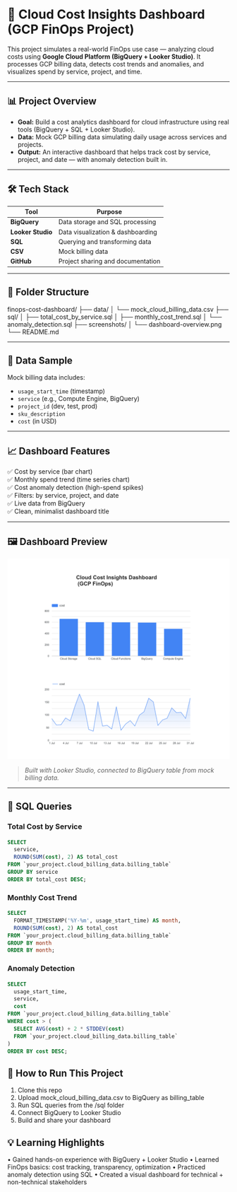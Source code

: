 # 💸 Cloud Cost Insights Dashboard (GCP FinOps Project)

This project simulates a real-world FinOps use case — analyzing cloud costs using **Google Cloud Platform (BigQuery + Looker Studio)**. It processes GCP billing data, detects cost trends and anomalies, and visualizes spend by service, project, and time.

---

## 📊 Project Overview

- **Goal:** Build a cost analytics dashboard for cloud infrastructure using real tools (BigQuery + SQL + Looker Studio).
- **Data:** Mock GCP billing data simulating daily usage across services and projects.
- **Output:** An interactive dashboard that helps track cost by service, project, and date — with anomaly detection built in.

---

## 🛠 Tech Stack

| Tool              | Purpose                            |
|-------------------|-------------------------------------|
| **BigQuery**      | Data storage and SQL processing     |
| **Looker Studio** | Data visualization & dashboarding   |
| **SQL**           | Querying and transforming data      |
| **CSV**           | Mock billing data                   |
| **GitHub**        | Project sharing and documentation   |

---

## 🧱 Folder Structure
finops-cost-dashboard/
├── data/
│   └── mock_cloud_billing_data.csv
├── sql/
│   ├── total_cost_by_service.sql
│   ├── monthly_cost_trend.sql
│   └── anomaly_detection.sql
├── screenshots/
│   └── dashboard-overview.png
└── README.md

---

## 📂 Data Sample

Mock billing data includes:
- `usage_start_time` (timestamp)
- `service` (e.g., Compute Engine, BigQuery)
- `project_id` (dev, test, prod)
- `sku_description`
- `cost` (in USD)

---

## 📈 Dashboard Features

✅ Cost by service (bar chart)  
✅ Monthly spend trend (time series chart)  
✅ Cost anomaly detection (high-spend spikes)  
✅ Filters: by service, project, and date  
✅ Live data from BigQuery  
✅ Clean, minimalist dashboard title

---

## 🖼 Dashboard Preview

![Dashboard Screenshot](screenshots/dashboard-overview.png)

> *Built with Looker Studio, connected to BigQuery table from mock billing data.*

---

## 🧠 SQL Queries

### Total Cost by Service
```sql
SELECT 
  service, 
  ROUND(SUM(cost), 2) AS total_cost
FROM `your_project.cloud_billing_data.billing_table`
GROUP BY service
ORDER BY total_cost DESC;
```
### Monthly Cost Trend
```sql
SELECT 
  FORMAT_TIMESTAMP('%Y-%m', usage_start_time) AS month,
  ROUND(SUM(cost), 2) AS total_cost
FROM `your_project.cloud_billing_data.billing_table`
GROUP BY month
ORDER BY month;
```
### Anomaly Detection
```sql
SELECT 
  usage_start_time,
  service,
  cost
FROM `your_project.cloud_billing_data.billing_table`
WHERE cost > (
  SELECT AVG(cost) + 2 * STDDEV(cost)
  FROM `your_project.cloud_billing_data.billing_table`
)
ORDER BY cost DESC;
```

## 🚀 How to Run This Project

1.	Clone this repo
2.	Upload mock_cloud_billing_data.csv to BigQuery as billing_table
3.	Run SQL queries from the /sql folder
4.	Connect BigQuery to Looker Studio
5.	Build and share your dashboard

## 💡 Learning Highlights

•	Gained hands-on experience with BigQuery + Looker Studio
•	Learned FinOps basics: cost tracking, transparency, optimization
•	Practiced anomaly detection using SQL
•	Created a visual dashboard for technical + non-technical stakeholders

